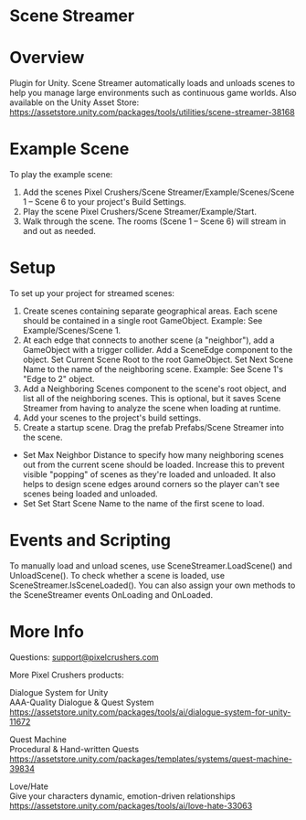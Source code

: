# Scene Streamer

# Overview
Plugin for Unity. Scene Streamer automatically loads and unloads scenes to help you manage large environments
such as continuous game worlds. Also available on the Unity Asset Store: https://assetstore.unity.com/packages/tools/utilities/scene-streamer-38168

# Example Scene
To play the example scene:
1. Add the scenes Pixel Crushers/Scene Streamer/Example/Scenes/Scene 1 – Scene 6 to your project's Build Settings.
2. Play the scene Pixel Crushers/Scene Streamer/Example/Start. 
3. Walk through the scene. The rooms (Scene 1 – Scene 6) will stream in and out as needed.

# Setup
To set up your project for streamed scenes:
1. Create scenes containing separate geographical areas. Each scene should be contained in a single root GameObject.
Example: See Example/Scenes/Scene 1.
2. At each edge that connects to another scene (a "neighbor"), add a GameObject with a trigger collider. Add a SceneEdge component to the object. Set Current Scene Root to the
root GameObject. Set Next Scene Name to the name of the neighboring scene.
Example: See Scene 1's "Edge to 2" object.
3. Add a Neighboring Scenes component to the scene's root object, and list all of the neighboring scenes. This is optional, but it saves Scene Streamer from having to analyze
the scene when loading at runtime.
4. Add your scenes to the project's build settings.
5. Create a startup scene. Drag the prefab Prefabs/Scene Streamer into the scene. 
  - Set Max Neighbor Distance to specify how many neighboring scenes out from the current scene should be loaded. Increase this to prevent visible "popping" of scenes as they're loaded and unloaded. It also helps to design scene edges around corners so the player can't see scenes being loaded and unloaded.
  - Set Set Start Scene Name to the name of the first scene to load.

# Events and Scripting
To manually load and unload scenes, use SceneStreamer.LoadScene() and UnloadScene().
To check whether a scene is loaded, use SceneStreamer.IsSceneLoaded().
You can also assign your own methods to the SceneStreamer events OnLoading and OnLoaded.

# More Info

Questions: support@pixelcrushers.com

More Pixel Crushers products:

Dialogue System for Unity<br> 
AAA-Quality Dialogue & Quest System<br>
https://assetstore.unity.com/packages/tools/ai/dialogue-system-for-unity-11672

Quest Machine<br>
Procedural & Hand-written Quests<br>
https://assetstore.unity.com/packages/templates/systems/quest-machine-39834

Love/Hate<br>
Give your characters dynamic, emotion-driven relationships<br>
https://assetstore.unity.com/packages/tools/ai/love-hate-33063

